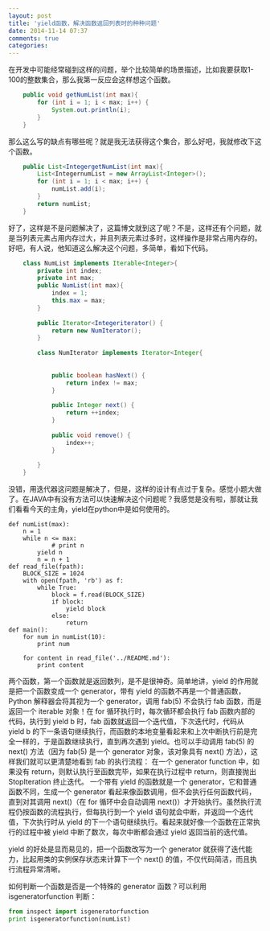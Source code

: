 ```yaml
---
layout: post
title: 'yield函数，解决函数返回列表时的种种问题'
date: 2014-11-14 07:37
comments: true
categories: 
---
```

在开发中可能经常碰到这样的问题，举个比较简单的场景描述，比如我要获取1-100的整数集合，那么我第一反应会这样想这个函数。
```java
	public void getNumList(int max){
		for (int i = 1; i < max; i++) {
			System.out.println(i);
		}
	}
```
那么这么写的缺点有哪些呢？就是我无法获得这个集合，那么好吧，我就修改下这个函数。
```java
	public List<IntegergetNumList(int max){
		List<IntegernumList = new ArrayList<Integer>();
		for (int i = 1; i < max; i++) {
			numList.add(i);
		}
		return numList;
	}
```
好了，这样是不是问题解决了，这篇博文就到这了呢？不是，这样还有个问题，就是当列表元素占用内存过大，并且列表元素过多时，这样操作是非常占用内存的。
好吧，有人说，他知道这么解决这个问题，多简单，看如下代码。
```java
	class NumList implements Iterable<Integer>{
		private int index;
		private int max;
		public NumList(int max){
			index = 1;
			this.max = max;
		}
		
		public Iterator<Integeriterator() {
			return new NumIterator();
		}
		
		class NumIterator implements Iterator<Integer{
			
			
			public boolean hasNext() {
				return index != max;
			}
			
			public Integer next() {
				return ++index;
			}
			
			public void remove() {
				index++;
			}
			
		}
	}
```
没错，用迭代器这问题是解决了，但是，这样的设计有点过于复杂。感觉小题大做了。在JAVA中有没有方法可以快速解决这个问题呢？我感觉是没有啦，那就让我们看看今天的主角，yield在python中是如何使用的。
```
def numList(max): 
    n = 1
    while n <= max: 
    		# print n
        yield n 
        n = n + 1
def read_file(fpath): 
    BLOCK_SIZE = 1024 
    with open(fpath, 'rb') as f: 
        while True: 
            block = f.read(BLOCK_SIZE) 
            if block: 
                yield block 
            else: 
                return
def main():
    for num in numList(10):
        print num

    for content in read_file('../README.md'):
        print content
```
两个函数，第一个函数就是返回数列，是不是很神奇。简单地讲，yield 的作用就是把一个函数变成一个 generator，带有 yield 的函数不再是一个普通函数，Python 解释器会将其视为一个 generator，调用 fab(5) 不会执行 fab 函数，而是返回一个 iterable 对象！在 for 循环执行时，每次循环都会执行 fab 函数内部的代码，执行到 yield b 时，fab 函数就返回一个迭代值，下次迭代时，代码从 yield b 的下一条语句继续执行，而函数的本地变量看起来和上次中断执行前是完全一样的，于是函数继续执行，直到再次遇到 yield。也可以手动调用 fab(5) 的 next() 方法（因为 fab(5) 是一个 generator 对象，该对象具有 next() 方法），这样我们就可以更清楚地看到 fab 的执行流程：
在一个 generator function 中，如果没有 return，则默认执行至函数完毕，如果在执行过程中 return，则直接抛出 StopIteration 终止迭代。
一个带有 yield 的函数就是一个 generator，它和普通函数不同，生成一个 generator 看起来像函数调用，但不会执行任何函数代码，直到对其调用 next()（在 for 循环中会自动调用 next()）才开始执行。虽然执行流程仍按函数的流程执行，但每执行到一个 yield 语句就会中断，并返回一个迭代值，下次执行时从 yield 的下一个语句继续执行。看起来就好像一个函数在正常执行的过程中被 yield 中断了数次，每次中断都会通过 yield 返回当前的迭代值。

yield 的好处是显而易见的，把一个函数改写为一个 generator 就获得了迭代能力，比起用类的实例保存状态来计算下一个 next() 的值，不仅代码简洁，而且执行流程异常清晰。

如何判断一个函数是否是一个特殊的 generator 函数？可以利用 isgeneratorfunction 判断：
```python
from inspect import isgeneratorfunction 
print isgeneratorfunction(numList) 
```
